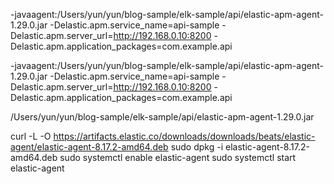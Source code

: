 -javaagent:/Users/yun/yun/blog-sample/elk-sample/api/elastic-apm-agent-1.29.0.jar -Delastic.apm.service_name=api-sample -Delastic.apm.server_url=http://192.168.0.10:8200 -Delastic.apm.application_packages=com.example.api



-javaagent:/Users/yun/yun/blog-sample/elk-sample/api/elastic-apm-agent-1.29.0.jar -Delastic.apm.service_name=api-sample -Delastic.apm.server_url=http://192.168.0.10:8200 -Delastic.apm.application_packages=com.example.api



/Users/yun/yun/blog-sample/elk-sample/api/elastic-apm-agent-1.29.0.jar


curl -L -O https://artifacts.elastic.co/downloads/downloads/beats/elastic-agent/elastic-agent-8.17.2-amd64.deb 
sudo dpkg -i elastic-agent-8.17.2-amd64.deb 
sudo systemctl enable elastic-agent 
sudo systemctl start elastic-agent